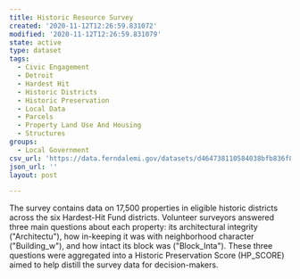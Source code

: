 ```yaml
---
title: Historic Resource Survey
created: '2020-11-12T12:26:59.831072'
modified: '2020-11-12T12:26:59.831079'
state: active
type: dataset
tags:
  - Civic Engagement
  - Detroit
  - Hardest Hit
  - Historic Districts
  - Historic Preservation
  - Local Data
  - Parcels
  - Property Land Use And Housing
  - Structures
groups:
  - Local Government
csv_url: 'https://data.ferndalemi.gov/datasets/d464738110584038bfb836f861e566a0_0.csv'
json_url: ''
layout: post

---
```

The survey contains data on 17,500 properties in eligible historic districts across the six Hardest-Hit Fund districts. Volunteer surveyors answered three main questions about each property: its architectural integrity (&quot;Architectu&quot;), how in-keeping it was with neighborhood character (&quot;Building_w&quot;), and how intact its block was (&quot;Block_Inta&quot;). These three questions were aggregated into a Historic Preservation Score (HP_SCORE) aimed to help distill the survey data for decision-makers.
